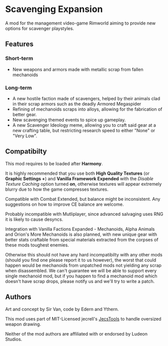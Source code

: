 # Scavenging Expansion

A mod for the management video-game Rimworld aiming to provide new options for scavenger playstyles.

## Features

### Short-term

- New weapons and armors made with metallic scrap from fallen mechanoids

### Long-term

- A new hostile faction made of scavengers, helped by their animals clad in their scrap armors such as the deadly Armored Megaspider
- Refining of mechanoids scraps into alloys, allowing for the fabrication of better gear.
- New scavenging themed events to spice up gameplay.
- A new Scavenger Ideology meme, allowing you to craft said gear at a new crafting table, but restricting research speed to either "None" or "Very Low".

## Compatibilty

This mod requires to be loaded after **Harmony**.

It is highly recommended that you use both **High Quality Textures** (or **Graphic Settings +**) and **Vanilla Framework Expended** with the *Disable Texture Caching* option turned **on**, otherwise textures will appear extremely blurry due to how the game compresses textures.

Compatible with Combat Extended, but balance might be inconsistent. Any suggestions on how to improve CE balance are welcome.

Probably incompatible with Mutliplayer, since advanced salvaging uses RNG it is likely to cause desyncs.

Integration with Vanilla Factions Expanded - Mechanoids, Alpha Animals and Orion's More Mechanoids is also planned, with new unique gear with better stats craftable from special materials extracted from the corpses of these mods toughest enemies.

Otherwise this should not have any hard incompatibilty with any other mods (should you find one please report it to us however), the worst that could happen would be mechanoids from unpatched mods not yielding any scrap when disassembled. We can't guarantee we will be able to support every single mechanoid mod, but if you happen to find a mechanoid mod which doesn't have scrap drops, please notify us and we'll try to write a patch.

## Authors

Art and concept by Sir Van, code by Edern and Ythern.

This mod uses part of MIT-Licensed jecrell's [JecsTools](https://github.com/jecrell/JecsTools/) to handle oversized weapon drawing.

Neither of the mod authors are affiliated with or endorsed by Ludeon Studios.
